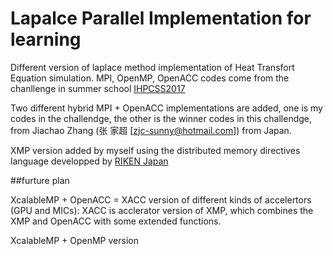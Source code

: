 # Lapalce Parallel Implementation for learning

Different version of laplace method implementation of Heat Transfort Equation simulation. MPI, OpenMP, OpenACC codes come from the chanllenge in summer school [IHPCSS2017](http://www.ihpcss.org)

Two different hybrid MPI + OpenACC implementations are added, one is my codes in the challendge, the other is the winner codes in this challendge, from Jiachao Zhang (张 家超 [zjc-sunny@hotmail.com]) from Japan. 

XMP version added by myself using the distributed memory directives language developped by [RIKEN Japan](http://www.xcalablemp.org)

##furture plan

XcalableMP + OpenACC = XACC version of different kinds of accelertors (GPU and MICs): XACC is acclerator version of XMP, which combines the XMP and OpenACC with some extended functions.

XcalableMP + OpenMP version 
 
